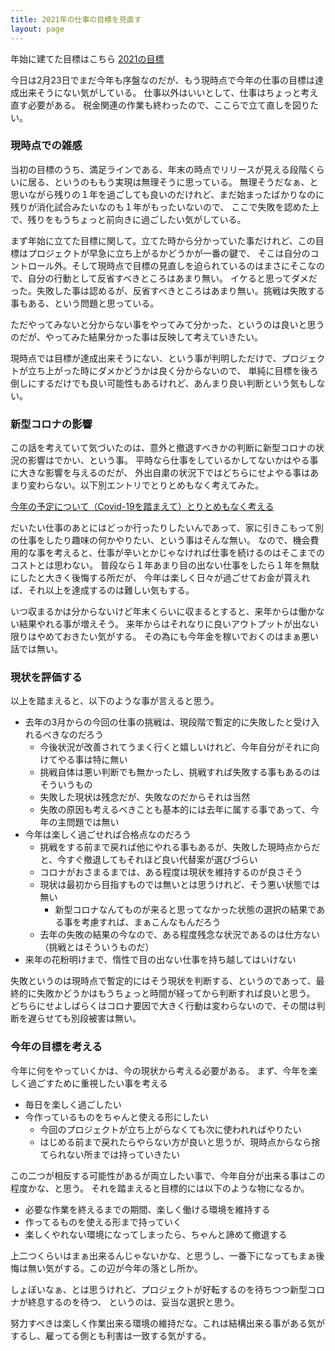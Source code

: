 ```yaml
---
title: 2021年の仕事の目標を見直す
layout: page
---
```

年始に建てた目標はこちら [2021の目標](https://karino2.github.io/2021/01/02/2021_goal.html)

今日は2月23日でまだ今年も序盤なのだが、もう現時点で今年の仕事の目標は達成出来そうにない気がしている。
仕事以外はいいとして、仕事はちょっと考え直す必要がある。
税金関連の作業も終わったので、ここらで立て直しを図りたい。

### 現時点での雑感

当初の目標のうち、満足ラインである、年末の時点でリリースが見える段階くらいに居る、というのももう実現は無理そうに思っている。
無理そうだなぁ、と思いながら残りの１年を過ごしても良いのだけれど、まだ始まったばかりなのに残りが消化試合みたいなのも１年がもったいないので、
ここで失敗を認めた上で、残りをもうちょっと前向きに過ごしたい気がしている。

まず年始に立てた目標に関して。立てた時から分かっていた事だけれど、この目標はプロジェクトが早急に立ち上がるかどうかが一番の鍵で、
そこは自分のコントロール外。そして現時点で目標の見直しを迫られているのはまさにそこなので、自分の行動として反省すべきところはあまり無い。
イケると思ってダメだった。失敗した事は認めるが、反省すべきところはあまり無い。挑戦は失敗する事もある、という問題と思っている。

ただやってみないと分からない事をやってみて分かった、というのは良いと思うのだが、やってみた結果分かった事は反映して考えていきたい。

現時点では目標が達成出来そうにない、という事が判明しただけで、プロジェクトが立ち上がった時にダメかどうかは良く分からないので、
単純に目標を後ろ倒しにするだけでも良い可能性もあるけれど、あんまり良い判断という気もしない。

### 新型コロナの影響

この話を考えていて気づいたのは、意外と撤退すべきかの判断に新型コロナの状況の影響はでかい、という事。
平時なら仕事をしているかしてないかはやる事に大きな影響を与えるのだが、
外出自粛の状況下ではどちらにせよやる事はあまり変わらない。以下別エントリでとりとめもなく考えてみた。

[今年の予定について（Covid-19を踏まえて）とりとめもなく考える](https://karino2.github.io/2021/02/23/plan_2021.html)

だいたい仕事のあとにはどっか行ったりしたいんであって、家に引きこもって別の仕事をしたり趣味の何かやりたい、という事はそんな無い。
なので、機会費用的な事を考えると、仕事が辛いとかじゃなければ仕事を続けるのはそこまでのコストとは思わない。
普段なら１年あまり目の出ない仕事をしたら１年を無駄にしたと大きく後悔する所だが、
今年は楽しく日々が過ごせてお金が貰えれば、それ以上を達成するのは難しい気もする。

いつ収まるかは分からないけど年末くらいに収まるとすると、来年からは働かない結果やれる事が増えそう。
来年からはそれなりに良いアウトプットが出ない限りはやめておきたい気がする。
その為にも今年金を稼いでおくのはまぁ悪い話では無い。

### 現状を評価する

以上を踏まえると、以下のような事が言えると思う。

- 去年の3月からの今回の仕事の挑戦は、現段階で暫定的に失敗したと受け入れるべきなのだろう
   - 今後状況が改善されてうまく行くと嬉しいけれど、今年自分がそれに向けてやる事は特に無い
   - 挑戦自体は悪い判断でも無かったし、挑戦すれば失敗する事もあるのはそういうもの
   - 失敗した現状は残念だが、失敗なのだからそれは当然
   - 失敗の原因も考えるべきことも基本的には去年に属する事であって、今年の主問題では無い
- 今年は楽しく過ごせれば合格点なのだろう
   - 挑戦をする前まで戻れば他にやれる事もあるが、失敗した現時点からだと、今すぐ撤退してもそれほど良い代替案が選びづらい
   - コロナがおさまるまでは、ある程度は現状を維持するのが良さそう
   - 現状は最初から目指すものでは無いとは思うけれど、そう悪い状態では無い
      - 新型コロナなんてものが来ると思ってなかった状態の選択の結果である事を考慮すれば、まぁこんなもんだろう
   - 去年の失敗の結果の今なので、ある程度残念な状況であるのは仕方ない（挑戦とはそういうものだ）
- 来年の花粉明けまで、惰性で目の出ない仕事を持ち越してはいけない

失敗というのは現時点で暫定的にはそう現状を判断する、というのであって、最終的に失敗かどうかはもうちょっと時間が経ってから判断すれば良いと思う。
どちらにせよしばらくはコロナ要因で大きく行動は変わらないので、その間は判断を遅らせても別段被害は無い。

### 今年の目標を考える

今年に何をやっていくかは、今の現状から考える必要がある。
まず、今年を楽しく過ごすために重視したい事を考える

- 毎日を楽しく過ごしたい
- 今作っているものをちゃんと使える形にしたい
  - 今回のプロジェクトが立ち上がらなくても次に使われればやりたい
  - はじめる前まで戻れたらやらない方が良いと思うが、現時点からなら捨てられない所までは持っていきたい

この二つが相反する可能性があるが両立したい事で、今年自分が出来る事はこの程度かな、と思う。
それを踏まえると目標的には以下のような物になるか。

- 必要な作業を終えるまでの期間、楽しく働ける環境を維持する
- 作ってるものを使える形まで持っていく
- 楽しくやれない環境になってしまったら、ちゃんと諦めて撤退する

上二つくらいはまぁ出来るんじゃないかな、と思うし、一番下になってもまぁ後悔は無い気がする。この辺が今年の落とし所か。

しょぼいなぁ、とは思うけれど、プロジェクトが好転するのを待ちつつ新型コロナが終息するのを待つ、
というのは、妥当な選択と思う。

努力すべきは楽しく作業出来る環境の維持だな。これは結構出来る事がある気がするし、雇ってる側とも利害は一致する気がする。